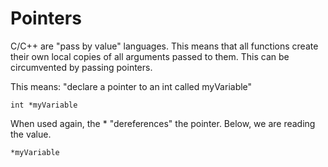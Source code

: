 # Pointers

C/C++ are "pass by value" languages. This means that all functions create their own local copies of all arguments passed to them. This can be circumvented by passing pointers.

This means: "declare a pointer to an int called myVariable"

```
int *myVariable
```

When used again, the \* "dereferences" the pointer. Below, we are reading the value.

```
*myVariable
```
